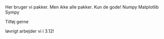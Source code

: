 Her bruger vi pakker. Men ikke alle pakker. Kun de gode!
Numpy
Matplotlib
Sympy

Tilføj gerne


Iøvrigt arbejder vi i 3.12!
